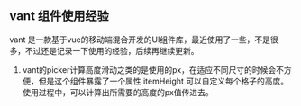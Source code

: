 ## vant 组件使用经验

vant 是一款基于vue的移动端混合开发的UI组件库，最近使用了一些，不是很多，不过还是记录一下使用的经验，后续再继续更新。

1. vant的picker计算高度滑动之类的是使用的px，在适应不同尺寸的时候会不方便，但是这个组件暴露了一个属性 itemHeight 可以自定义每个格子的高度。使用过程中，可以计算出所需要的高度的px值传进去。